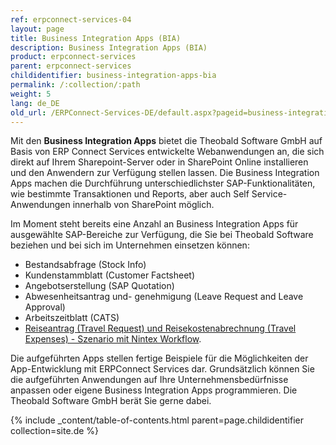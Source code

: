 ```yaml
---
ref: erpconnect-services-04
layout: page
title: Business Integration Apps (BIA)
description: Business Integration Apps (BIA)
product: erpconnect-services
parent: erpconnect-services
childidentifier: business-integration-apps-bia
permalink: /:collection/:path
weight: 5
lang: de_DE
old_url: /ERPConnect-Services-DE/default.aspx?pageid=business-integration-apps-bia
---
```


Mit den **Business Integration Apps** bietet die Theobald Software GmbH auf Basis von ERP Connect Services entwickelte Webanwendungen an, die sich direkt auf Ihrem Sharepoint-Server oder in SharePoint Online installieren und den Anwendern zur Verfügung stellen lassen. Die Business Integration Apps machen die Durchführung unterschiedlichster SAP-Funktionalitäten, wie bestimmte Transaktionen und Reports, aber auch Self Service-Anwendungen innerhalb von SharePoint möglich.

Im Moment steht bereits eine Anzahl an Business Integration Apps für ausgewählte SAP-Bereiche zur Verfügung, die Sie bei Theobald Software beziehen und bei sich im Unternehmen einsetzen können:

- Bestandsabfrage (Stock Info)
- Kundenstammblatt (Customer Factsheet)
- Angebotserstellung (SAP Quotation)  
- Abwesenheitsantrag und- genehmigung (Leave Request and Leave Approval)
- Arbeitszeitblatt (CATS) 
- [Reiseantrag (Travel Request) und Reisekostenabrechnung (Travel Expenses) - Szenario mit Nintex Workflow](./sap-integration-nintex/nintex-workflow-sharepoint/call_sap_function_action1/reiseantrag_reisekostenabrechnung). 

Die aufgeführten Apps stellen fertige Beispiele für die Möglichkeiten der App-Entwicklung mit ERPConnect Services dar. Grundsätzlich können Sie die aufgeführten Anwendungen auf Ihre Unternehmensbedürfnisse anpassen oder eigene Business Integration Apps programmieren. Die Theobald Software GmbH berät Sie gerne dabei.



{% include _content/table-of-contents.html parent=page.childidentifier collection=site.de %}